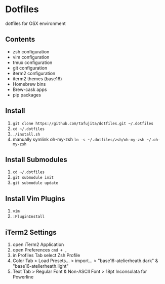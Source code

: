 # Dotfiles

dotfiles for OSX environment

## Contents

+ zsh configuration
+ vim configuration
+ tmux configuration
+ git configuration
+ iterm2 configuration
+ iterm2 themes (base16)
+ Homebrew bins
+ Brew-cask apps
+ pip packages

## Install

1. `git clone https://github.com/tafujita/dotfiles.git ~/.dotfiles`
2. `cd ~/.dotfiles`
3. `./install.sh`
4. manually symlink oh-my-zsh `ln -s ~/.dotfiles/zsh/oh-my-zsh ~/.oh-my-zsh`
 

## Install Submodules

1. `cd ~/.dotfiles`
2. `git submodule init`
3. `git submodule update`


## Install Vim Plugins

1. `vim`
2. `:PluginInstall`


## iTerm2 Settings

1. open iTerm2 Application
2. open Preferences `cmd + ,`
3. in Profiles Tab select Zsh Profile
4. Color Tab > Load Presets... > import... > "base16-atelierheath.dark" & "base16-atelierheath.light"
5. Text Tab > Regular Font & Non-ASCII Font > 18pt Inconsolata for Powerline
